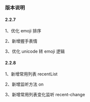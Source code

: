 ### 版本说明

#### 2.2.7

1、优化 emoji 排序

2、新增握手表情

3、优化 unicode 转 emoji 逻辑

#### 2.2.8

1、新增常用列表 recentList

2、新增监听方法 on

3、新增常用列表变化监听 recent-change